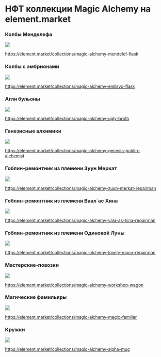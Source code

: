 # НФТ коллекции Magic Alchemy на element.market

### Колбы Менделефа

![](flusk1.2x.jpg)

https://element.market/collections/magic-alchemy-mendelef-flask


### Колбы с эмбрионами

![](embrio.2x.jpg)

https://element.market/collections/magic-alchemy-embryo-flask

### Агли бульоны

![](ugly.2x.jpg)

https://element.market/collections/magic-alchemy-ugly-broth

### Генезисные алхимики


![](alchemist.2x..jpg)

https://element.market/collections/magic-alchemy-genesis-goblin-alchemist

### Гоблин-ремонтник из племени Зуун Меркат

![](zuun.2x.png)

https://element.market/collections/magic-alchemy-zuun-merkat-repairman

### Гоблин-ремонтник из племени Ваал`аc Хина

![](vala.2x.png)

https://element.market/collections/magic-alchemy-vala-as-hina-repairman

### Гоблин-ремонтник из племени Одинокой Луны

![](moon.2x.jpg)

https://element.market/collections/magic-alchemy-lonely-moon-repairman

### Мастерские-повозки

![](wagon.2x.jpg)

https://element.market/collections/magic-alchemy-workshop-wagon

### Магические фамильяры

![](pet.2x.jpg)

https://element.market/collections/magic-alchemy-magic-familiar

### Кружки

![](mug.2x.jpg)

https://element.market/collections/magic-alchemy-alpha-mug
